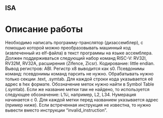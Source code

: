 ## ISA

# Описание работы

Необходимо написать программу-транслятор (дизассемблер), с помощью которой можно преобразовывать машинный код (извлеченный из elf-файла) в текст программы на языке ассемблера. 
Должен поддерживаться следующий набор команд RISC-V: RV32I, RV32M, RV32A, расширения (Zifence, Zicsr).
Кодирование: little endian.
Вывод регистров: ABI. Регистр x8 выводится как s0.
Псевдонимы команд: псевдонимы команд парсить не нужно.
Обрабатывать нужно только секции .text, .symtab.
Для каждой строки кода указывается её адрес в hex формате.
Обозначение меток нужно найти в Symbol Table (.symtab). Если же название метки там не найдено, то используется следующее обозначение: L%i, например, L2, L34. Нумерация начинается с 0.
Для каждой метки перед названием указывается адрес (пример ниже).
Если встреченная инструкция не известна, то нужно вывести вместо инструкции “invalid_instruction”. 
